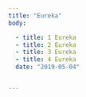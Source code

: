 ```yaml
---
title: "Eureka"
body:

  - title: 1 Eureka
  - title: 2 Eureka
  - title: 3 Eureka
  - title: 4 Eureka
  date: "2019-05-04"


---
```

